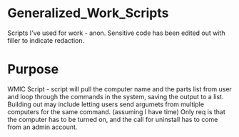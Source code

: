 # Generalized_Work_Scripts
Scripts I've used for work - anon. Sensitive code has been edited out with filler to indicate redaction.

# Purpose

WMIC Script -
script will pull the computer name and the parts list from user and loop through the commands in the system, saving the output to a list. Building out may include letting users send argumets from multiple computers for the same command. (assuming I have time) Only req is that the computer has to be turned on, and the call for uninstall has to come from an admin account.
